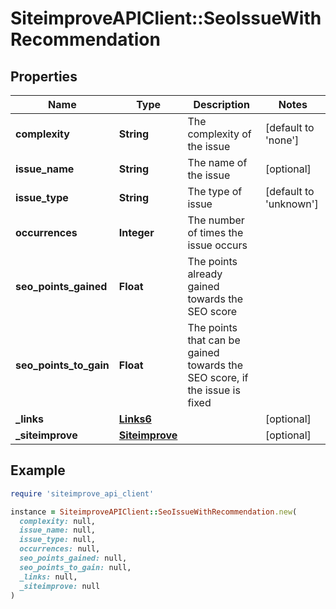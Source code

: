 # SiteimproveAPIClient::SeoIssueWithRecommendation

## Properties

| Name | Type | Description | Notes |
| ---- | ---- | ----------- | ----- |
| **complexity** | **String** | The complexity of the issue | [default to &#39;none&#39;] |
| **issue_name** | **String** | The name of the issue | [optional] |
| **issue_type** | **String** | The type of issue | [default to &#39;unknown&#39;] |
| **occurrences** | **Integer** | The number of times the issue occurs |  |
| **seo_points_gained** | **Float** | The points already gained towards the SEO score |  |
| **seo_points_to_gain** | **Float** | The points that can be gained towards the SEO score, if the issue is fixed |  |
| **_links** | [**Links6**](Links6.md) |  | [optional] |
| **_siteimprove** | [**Siteimprove**](Siteimprove.md) |  | [optional] |

## Example

```ruby
require 'siteimprove_api_client'

instance = SiteimproveAPIClient::SeoIssueWithRecommendation.new(
  complexity: null,
  issue_name: null,
  issue_type: null,
  occurrences: null,
  seo_points_gained: null,
  seo_points_to_gain: null,
  _links: null,
  _siteimprove: null
)
```

